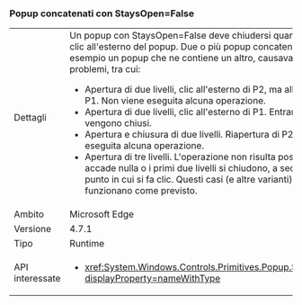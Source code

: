 ### <a name="chained-popups-with-staysopenfalse"></a>Popup concatenati con StaysOpen=False

|   |   |
|---|---|
|Dettagli|Un popup con StaysOpen=False deve chiudersi quando si fa clic all'esterno del popup. Due o più popup concatenati, ad esempio un popup che ne contiene un altro, causavano molti problemi, tra cui:<ul><li>Apertura di due livelli, clic all'esterno di P2, ma all'interno di P1.  Non viene eseguita alcuna operazione.</li><li>Apertura di due livelli, clic all'esterno di P1.  Entrambi i popup vengono chiusi.</li><li>Apertura e chiusura di due livelli.  Riapertura di P2.  Non viene eseguita alcuna operazione.</li><li>Apertura di tre livelli.  L'operazione non risulta possibile.  Non accade nulla o i primi due livelli si chiudono, a seconda del punto in cui si fa clic. Questi casi (e altre varianti) ora funzionano come previsto.</li></ul>|
|Ambito|Microsoft Edge|
|Versione|4.7.1|
|Tipo|Runtime|
|API interessate|<ul><li><xref:System.Windows.Controls.Primitives.Popup.StaysOpen?displayProperty=nameWithType></li></ul>|

